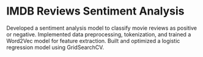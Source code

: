 # IMDB Reviews Sentiment Analysis
 Developed a sentiment analysis model to classify movie reviews as positive or negative. Implemented data preprocessing, tokenization, and trained a Word2Vec model for feature extraction. Built and optimized a logistic regression model using GridSearchCV.
